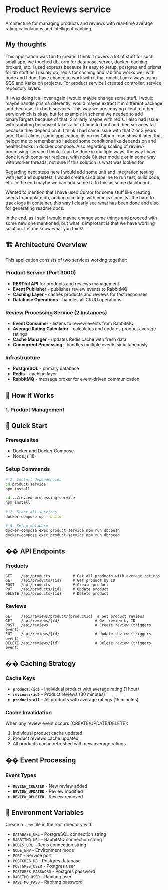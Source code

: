 # Product Reviews service

Architecture for managing products and reviews with real-time average rating calculations and intelligent caching.

## My thoughts

This application was fun to create. I think it covers a lot of stuff for such small app, we touched db, orm for database, server, docker, caching, brokers, etc..I used express because its easy to setup, postgres and prisma for db stuff as I usualy do, redis for caching and rabitmq works well with node and I dont have chance to work with it that much, I am always using SQS and Kafka on projects. For product service I created controller, service, repository layers.

If i was doing it all over again I would maybe change some stuff. I would maybe handle prisma diferently, would maybe extract it in different package and then use it in both services. This way we are copying client to other servie which is okay, but for example in schema we needed to add binaryTargets because of that. Similarly maybe with redis. I also had issue with rabbitmq because it takes a lot of time to boot and then services fail because they depend on it. I think I had same issue with that 2 or 3 years ago, I built almost same application, its on my Github I can show it later, that helped me to remember so I added some conditions like depends on and healthchecks in docker compose. Also regarding scaling of review-processing-service I think it can be done in multiple ways, the way I have done it with container replicas, with node Cluster module or in some way with worker threads, not sure If this solution is what was looked for.

Regarding next steps here I would add some unit and integration testing with jest and supertest, I would create ci cd pipeline to run test, build code, etc..In the end maybe we can add some UI to this as some dashboard.

Wanted to mention that I have used Cursor for some stuff like creating seeds to populate db, adding nice logs with emojis since its little hard to track logs in container, this way I clearly see what has been done and also for generating readme docs.

In the end, as I said I would maybe change some things and proceed with some new one mentioned, but what is improtant is that we have working solution. Let me know what you think!

## 🏗️ Architecture Overview

This application consists of two services working together:

### **Product Service** (Port 3000)

- **RESTful API** for products and reviews management
- **Event Publisher** - publishes review events to RabbitMQ
- **Caching Layer** - caches products and reviews for fast responses
- **Database Operations** - handles all CRUD operations

### **Review Processing Service** (2 Instances)

- **Event Consumer** - listens to review events from RabbitMQ
- **Average Rating Calculator** - calculates and updates product average ratings
- **Cache Manager** - updates Redis cache with fresh data
- **Concurrent Processing** - handles multiple events simultaneously

### **Infrastructure**

- **PostgreSQL** - primary database
- **Redis** - caching layer
- **RabbitMQ** - message broker for event-driven communication

## 🔄 How It Works

### **1. Product Management**

## 🚀 Quick Start

### Prerequisites

- Docker and Docker Compose
- Node.js 18+

### Setup Commands

```bash
# 1. Install dependencies
cd product-service
npm install

cd ../review-processing-service
npm install

# 2. Start all services
docker-compose up --build

# 3. Setup database
docker-compose exec product-service npm run db:push
docker-compose exec product-service npm run db:seed
```

## �� API Endpoints

### Products

```http
GET    /api/products          # Get all products with average ratings
GET    /api/products/{id}     # Get product by ID
POST   /api/products          # Create product
PUT    /api/products/{id}     # Update product
DELETE /api/products/{id}     # Delete product
```

### Reviews

```http
GET    /api/reviews/product/{productId}  # Get product reviews
GET    /api/reviews/{id}                # Get review by ID
POST   /api/reviews                     # Create review (triggers event)
PUT    /api/reviews/{id}                # Update review (triggers event)
DELETE /api/reviews/{id}                # Delete review (triggers event)
```

## �� Caching Strategy

### Cache Keys

- **`product:{id}`** - Individual product with average rating (1 hour)
- **`reviews:{id}`** - Product reviews (30 minutes)
- **`products:all`** - All products with average ratings (15 minutes)

### Cache Invalidation

When any review event occurs (CREATE/UPDATE/DELETE):

1. Individual product cache updated
2. Product reviews cache updated
3. All products cache refreshed with new average ratings

## �� Event Processing

### Event Types

- **`REVIEW_CREATED`** - New review added
- **`REVIEW_UPDATED`** - Review modified
- **`REVIEW_DELETED`** - Review removed

## 🔧 Environment Variables

Create a `.env` file in the root directory with:

- `DATABASE_URL` - PostgreSQL connection string
- `RABBITMQ_URL` - RabbitMQ connection string
- `REDIS_URL` - Redis connection string
- `NODE_ENV` - Environment mode
- `PORT` - Service port
- `POSTGRES_DB` - Postgres database
- `POSTGRES_USER` - Postgres user
- `POSTGRES_PASSWORD` - Postgres password
- `RABITMQ_USER` - Rabitmq user
- `RABITMQ_PASS` - Rabitmq password
